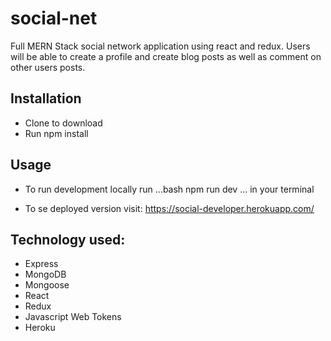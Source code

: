 # social-net
Full MERN Stack social network application using react and redux. Users will be able to create a profile and create blog posts as well as comment on other users posts.

## Installation
- Clone to download
- Run npm install

## Usage
- To run development locally run 
...bash
npm run dev
...
in your terminal

- To se deployed version visit:
https://social-developer.herokuapp.com/

## Technology used:
- Express
- MongoDB
- Mongoose
- React
- Redux
- Javascript Web Tokens
- Heroku



